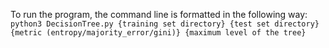 To run the program, the command line is formatted in the following way: \
`python3 DecisionTree.py {training set directory} {test set directory} {metric (entropy/majority_error/gini)} {maximum level of the tree}`
